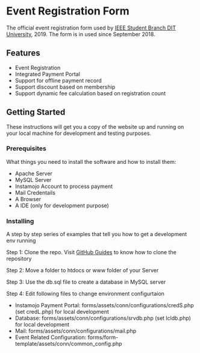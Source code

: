 # Event Registration Form

The official event registration form used by [IEEE Student Branch DIT University](https://ieeeditu.org.in/), 2019.
The form is in used since September 2018.

## Features
* Event Registration
* Integrated Payment Portal
* Support for offline payment record
* Support discount based on membership
* Support dynamic fee calculation based on registration count

## Getting Started
These instructions will get you a copy of the website up and running on your local machine for development and testing purposes.

### Prerequisites

What things you need to install the software and how to install them:
* Apache Server
* MySQL Server
* Instamojo Account to process payment
* Mail Credentails
* A Browser
* A IDE (only for development purpose)

### Installing

A step by step series of examples that tell you how to get a development env running

Step 1: Clone the repo. Visit [GitHub Guides](https://help.github.com/articles/cloning-a-repository/) to know how to clone the repository

Step 2: Move a folder to htdocs or www folder of your Server 

Step 3: Use the db.sql file to create a database in MySQL server

Step 4: Edit following files to change environment configurtaion
   - Instamojo Payment Portal: forms/assets/conn/configurations/credS.php (set credL.php) for local development
   - Database: forms/assets/conn/configurations/srvdb.php (set lcldb.php) for local development
   - Mail: forms/assets/conn/configurations/mail.php
   - Event Related Configuration: forms/form-template/assets/conn/common_config.php
